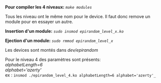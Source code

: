 **Pour compiler les 4 niveaux:**
    _`make modules`_

Tous les niveau ont le même nom pour le device. Il faut donc remove un module pour en essayer un autre.

**Insertion d'un module:**
    _`sudo insmod epirandom_level_x.ko`_

**Ejection d'un module:**
    _`sudo rmmod epirandom_level_x`_

Les devices sont montés dans _dev/epirandom_

Pour le niveau 4 des paramètres sont présents:  
    _alphabetLength=6  
    alphabet='azerty'_  
ex : `insmod ./epirandom_level_4.ko alphabetLength=6 alphabet='azerty'_ `
